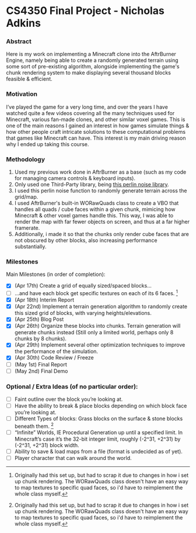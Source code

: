 
# CS4350 Final Project - Nicholas Adkins

### Abstract
Here is my work on implementing a Minecraft clone into the AftrBurner Engine, namely being able to create a randomly generated terrain using some sort of pre-existing algorithm, alongside implementing the game's chunk rendering system to make displaying several thousand blocks feasible & efficient.

### Motivation
I’ve played the game for a very long time, and over the years I have watched quite a few videos covering all the many techniques used for Minecraft, various fan-made clones, and other similar voxel games. This is one of the main reasons I gained an interest in how games simulate things & how other people craft intricate solutions to these computational problems that games like Minecraft can have. This interest is my main driving reason why I ended up taking this course.

### Methodology

1. Used my previous work done in AftrBurner as a base (such as my code for managing camera controls & keyboard inputs).
2. Only used one Third-Party library, being [this perlin noise library](https://github.com/Reputeless/PerlinNoise).
3. I used this perlin noise function to randomly generate terrain across the grid/map.
4. I used AftrBurner's built-in WORawQuads class to create a VBO that handles all quads / cube faces within a given chunk, mimicing how Minecraft & other voxel games handle this. This way, I was able to render the map with far fewer objects on screen, and thus at a far higher framerate.
5. Additionally, i made it so that the chunks only render cube faces that are not obscured by other blocks, also increasing performance substantially.

### Milestones
Main Milestones (in order of completion):
- [x] (Apr 17th) Create a grid of equally sized/spaced blocks...
- [ ] ...and have each block get specific textures on each of its 6 faces. [^1]
- [x] (Apr 18th) Interim Report
- [x] (Apr 22nd) Implement a terrain generation algorithm to randomly create this sized grid of blocks, with varying heights/elevations.
- [x] (Apr 25th) Blog Post
- [x] (Apr 26th) Organize these blocks into chunks. Terrain generation will generate chunks instead (Still only a limited world, perhaps only 8 chunks by 8 chunks).
- [x] (Apr 29th) Implement several other optimization techniques to improve the performance of the simulation.
- [x] (Apr 30th) Code Review / Freeze
- [ ] (May 1st) Final Report
- [ ] (May 2nd) Final Demo

### Optional / Extra Ideas (of no particular order):
- [ ] Faint outline over the block you’re looking at.
- [ ] Have the ability to break & place blocks depending on which block face you’re looking at.
- [ ] Different Types of blocks: Grass blocks on the surface & stone blocks beneath them. [^1]
- [ ] “Infinite” Worlds, IE Procedural Generation up until a specified limit. In Minecraft’s case it’s the 32-bit integer limit, roughly (-2^31, +2^31) by (-2^31, +2^31) block width.
- [ ] Ability to save & load maps from a file (format is undecided as of yet).
- [ ] Player character that can walk around the world.

[^1]: Originally had this set up, but had to scrap it due to changes in how i set up chunk rendering. The WORawQuads class doesn't have an easy way to map textures to specific quad faces, so i'd have to reimplement the whole class myself.